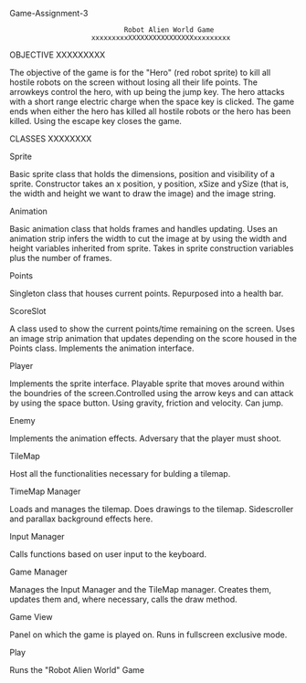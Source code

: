 Game-Assignment-3


				                Robot Alien World Game
			            xxxxxxxxxXXXXXXXXXXXXXXXXxxxxxxxxx

OBJECTIVE
XXXXXXXXX

The objective of the game is for the "Hero" (red robot sprite) to kill all hostile robots on the screen without 
losing all their life points.  The arrowkeys control the hero, with up being the jump key.  The hero attacks with
a short range electric charge when the space key is clicked.  The game ends when either the hero has killed all 
hostile robots or the hero has  been killed.  Using the escape key closes the game.

CLASSES
XXXXXXXX

Sprite

Basic sprite class that holds the dimensions, position and visibility of a sprite.
Constructor takes an x position, y position, xSize and ySize (that is, the width and height
we want to draw the image) and the image string.

Animation

Basic animation class that holds frames and handles updating.  Uses an animation strip
infers the width to cut the image at by using the width and height variables inherited
from sprite. Takes in sprite construction variables plus the number of frames.


Points

Singleton class that houses current points.  Repurposed into a health bar.

ScoreSlot

A class used to show the current points/time remaining on the screen.  Uses an image strip
animation that updates depending on the score housed in the Points class. Implements the 
animation interface.

Player

Implements the sprite interface. Playable sprite that moves around within the boundries
of the screen.Controlled using the arrow keys and can attack by using the space button.
Using gravity, friction and velocity.  Can jump.

Enemy

Implements the animation effects.  Adversary that the player must shoot. 

TileMap

Host all the functionalities necessary for bulding a tilemap.

TimeMap Manager

Loads and manages the tilemap.  Does drawings to the tilemap.  Sidescroller and parallax background effects here.

Input Manager

Calls functions based on user input to the keyboard.

Game Manager

Manages the Input Manager and the TileMap manager.  Creates them, updates them and, where necessary, calls the draw method.

Game View

Panel on which the game is played on. Runs in fullscreen exclusive mode.

Play

Runs the "Robot Alien World" Game


